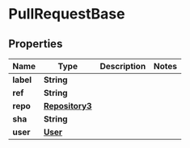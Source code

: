 

# PullRequestBase


## Properties

| Name | Type | Description | Notes |
|------------ | ------------- | ------------- | -------------|
|**label** | **String** |  |  |
|**ref** | **String** |  |  |
|**repo** | [**Repository3**](Repository3.md) |  |  |
|**sha** | **String** |  |  |
|**user** | [**User**](User.md) |  |  |



